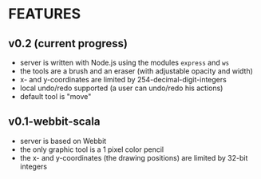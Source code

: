 # FEATURES

## v0.2 (current progress)
* server is written with Node.js using the modules `express` and `ws`
* the tools are a brush and an eraser (with adjustable opacity and width)
* x- and y-coordinates are limited by 254-decimal-digit-integers
* local undo/redo supported (a user can undo/redo his actions)
* default tool is "move"

## v0.1-webbit-scala
* server is based on Webbit
* the only graphic tool is a 1 pixel color pencil
* the x- and y-coordinates (the drawing positions) are limited by 32-bit integers